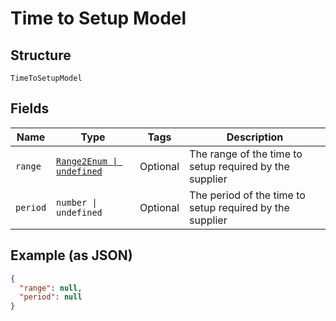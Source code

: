 
# Time to Setup Model

## Structure

`TimeToSetupModel`

## Fields

| Name | Type | Tags | Description |
|  --- | --- | --- | --- |
| `range` | [`Range2Enum \| undefined`](../../doc/models/range-2-enum.md) | Optional | The range of the time to setup required by the supplier |
| `period` | `number \| undefined` | Optional | The period of the time to setup required by the supplier |

## Example (as JSON)

```json
{
  "range": null,
  "period": null
}
```


